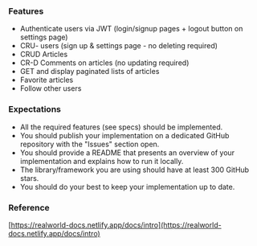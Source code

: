 ### Features

- Authenticate users via JWT (login/signup pages + logout button on settings page)
- CRU- users (sign up & settings page - no deleting required)
- CRUD Articles
- CR-D Comments on articles (no updating required)
- GET and display paginated lists of articles
- Favorite articles
- Follow other users

### Expectations

- All the required features (see specs) should be implemented.
- You should publish your implementation on a dedicated GitHub repository with the "Issues" section open.
- You should provide a README that presents an overview of your implementation and explains how to run it locally.
- The library/framework you are using should have at least 300 GitHub stars.
- You should do your best to keep your implementation up to date.

### Reference

[https://realworld-docs.netlify.app/docs/intro](https://realworld-docs.netlify.app/docs/intro)
